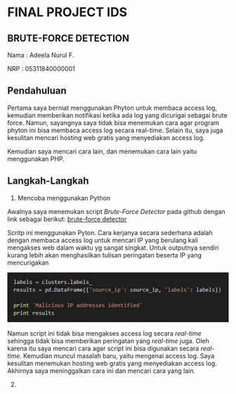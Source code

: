# FINAL PROJECT IDS
## BRUTE-FORCE DETECTION

Nama : Adeela Nurul F.

NRP  : 05311840000001

## Pendahuluan

Pertama saya berniat menggunakan Phyton untuk membaca access log, kemudian memberikan notifikasi ketika ada log yang dicurigai sebagai brute force. Namun, sayangnya saya tidak bisa menemukan cara agar program phyton ini bisa membaca access log secara real-time. Selain itu, saya juga kesulitan mencari hosting web gratis yang menyediakan access log.

Kemudian saya mencari cara lain, dan menemukan cara lain yaitu menggunakan PHP.

## Langkah-Langkah

1. Mencoba menggunakan Python

Awalnya saya menemukan script _Brute-Force Detector_ pada github dengan link sebagai berikut: [brute-force detector](https://github.com/rahul2992/hack_detection)

Scritp ini menggunakan Pyton. Cara kerjanya secara sederhana adalah dengan membaca access log untuk mencari IP yang berulang kali mengakses web dalam waktu yg sangat singkat. Untuk outputnya sendiri kurang lebih akan menghasilkan tulisan peringatan beserta IP yang mencurigakan

![result](image/img-1.png)

Namun script ini tidak bisa mengakses access log secara _real-time_ sehingga tidak bisa memberikan peringatan yang _real-time_ juga. Oleh karena itu saya mencari cara agar script ini bisa digunakan secara _real-time_. Kemudian muncul masalah baru, yaitu mengenai access log. Saya kesulitan menemukan hosting web gratis yang menyediakan access log. Akhirnya saya meninggalkan cara ini dan mencari cara yang lain.

2. 
